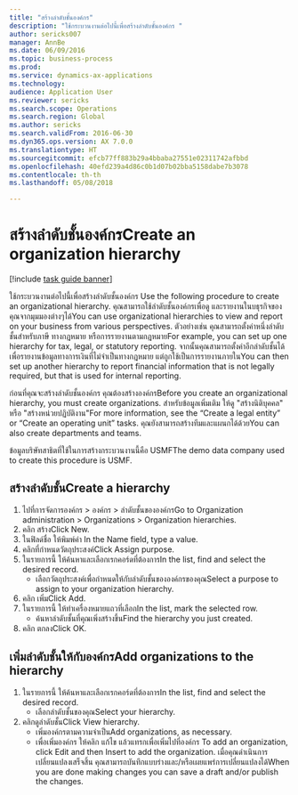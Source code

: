 ```yaml
--- 
title: "สร้างลำดับชั้นองค์กร"
description: "ใช้กระบวนงานต่อไปนี้เพื่อสร้างลำดับชั้นองค์กร "
author: sericks007
manager: AnnBe
ms.date: 06/09/2016
ms.topic: business-process
ms.prod: 
ms.service: dynamics-ax-applications
ms.technology: 
audience: Application User
ms.reviewer: sericks
ms.search.scope: Operations
ms.search.region: Global
ms.author: sericks
ms.search.validFrom: 2016-06-30
ms.dyn365.ops.version: AX 7.0.0
ms.translationtype: HT
ms.sourcegitcommit: efcb77ff883b29a4bbaba27551e02311742afbbd
ms.openlocfilehash: 40efd239a4d86c0b1d07b02bba5158dabe7b3078
ms.contentlocale: th-th
ms.lasthandoff: 05/08/2018

---
```

# <a name="create-an-organization-hierarchy"></a><span data-ttu-id="105fd-103">สร้างลำดับชั้นองค์กร</span><span class="sxs-lookup"><span data-stu-id="105fd-103">Create an organization hierarchy</span></span>

[!include [task guide banner](../../includes/task-guide-banner.md)]

<span data-ttu-id="105fd-104">ใช้กระบวนงานต่อไปนี้เพื่อสร้างลำดับชั้นองค์กร </span><span class="sxs-lookup"><span data-stu-id="105fd-104">Use the following procedure to create an organizational hierarchy.</span></span> <span data-ttu-id="105fd-105">คุณสามารถใช้ลำดับชั้นองค์กรเพื่อดู และรายงานในบธุรกิจของคุณจากมุมมองต่างๆได้</span><span class="sxs-lookup"><span data-stu-id="105fd-105">You can use organizational hierarchies to view and report on your business from various perspectives.</span></span> <span data-ttu-id="105fd-106">ตัวอย่างเช่น คุณสามารถตั้งค่าหนึ่งลำดับชั้นสำหรับภาษี ทางกฎหมาย หรือการรายงานตามกฎหมาย</span><span class="sxs-lookup"><span data-stu-id="105fd-106">For example, you can set up one hierarchy for tax, legal, or statutory reporting.</span></span> <span data-ttu-id="105fd-107">จากนั้นคุณสามารถตั้งค่าอีกลำดับชั้นได้เพื่อรายงานข้อมูลทางการเงินที่ไม่จำเป็นทางกฎหมาย แต่ถูกใช้เป็นการรายงานภายใน</span><span class="sxs-lookup"><span data-stu-id="105fd-107">You can then set up another hierarchy to report financial information that is not legally required, but that is used for internal reporting.</span></span> 



<span data-ttu-id="105fd-108">ก่อนที่คุณจะสร้างลำดับชั้นองค์กร คุณต้องสร้างองค์กร</span><span class="sxs-lookup"><span data-stu-id="105fd-108">Before you create an organizational hierarchy, you must create organizations.</span></span> <span data-ttu-id="105fd-109">สำหรับข้อมูลเพิ่มเติม ให้ดู "สร้างนิติบุคคล" หรือ "สร้างหน่วยปฏิบัติงาน"</span><span class="sxs-lookup"><span data-stu-id="105fd-109">For more information, see the “Create a legal entity” or “Create an operating unit” tasks.</span></span> <span data-ttu-id="105fd-110">คุณยังสามารถสร้างทีมและแผนกได้ด้วย</span><span class="sxs-lookup"><span data-stu-id="105fd-110">You can also create departments and teams.</span></span> 



<span data-ttu-id="105fd-111">ข้อมูลบริษัทสาธิตที่ใช้ในการสร้างกระบวนงานนี้คือ USMF</span><span class="sxs-lookup"><span data-stu-id="105fd-111">The demo data company used to create this procedure is USMF.</span></span>


## <a name="create-a-hierarchy"></a><span data-ttu-id="105fd-112">สร้างลำดับชั้น</span><span class="sxs-lookup"><span data-stu-id="105fd-112">Create a hierarchy</span></span>
1. <span data-ttu-id="105fd-113">ไปที่การจัดการองค์กร > องค์กร > ลำดับชั้นขององค์กร</span><span class="sxs-lookup"><span data-stu-id="105fd-113">Go to Organization administration > Organizations > Organization hierarchies.</span></span>
2. <span data-ttu-id="105fd-114">คลิก สร้าง</span><span class="sxs-lookup"><span data-stu-id="105fd-114">Click New.</span></span>
3. <span data-ttu-id="105fd-115">ในฟิลด์ชื่อ ให้พิมพ์ค่า </span><span class="sxs-lookup"><span data-stu-id="105fd-115">In the Name field, type a value.</span></span>
4. <span data-ttu-id="105fd-116">คลิกที่กำหนดวัตถุประสงค์</span><span class="sxs-lookup"><span data-stu-id="105fd-116">Click Assign purpose.</span></span>
5. <span data-ttu-id="105fd-117">ในรายการนี้ ให้ค้นหาและเลือกเรกคอร์ดที่ต้องการ</span><span class="sxs-lookup"><span data-stu-id="105fd-117">In the list, find and select the desired record.</span></span>
    * <span data-ttu-id="105fd-118">เลือกวัตถุประสงค์เพื่อกำหนดให้กับลำดับชั้นขององค์กรของคุณ</span><span class="sxs-lookup"><span data-stu-id="105fd-118">Select a purpose to assign to your organization hierarchy.</span></span>  
6. <span data-ttu-id="105fd-119">คลิก เพิ่ม</span><span class="sxs-lookup"><span data-stu-id="105fd-119">Click Add.</span></span>
7. <span data-ttu-id="105fd-120">ในรายการนี้ ให้ทำเครื่องหมายแถวที่เลือก</span><span class="sxs-lookup"><span data-stu-id="105fd-120">In the list, mark the selected row.</span></span>
    * <span data-ttu-id="105fd-121">ค้นหาลำดับชั้นที่คุณเพิ่งสร้างขึ้น</span><span class="sxs-lookup"><span data-stu-id="105fd-121">Find the hierarchy you just created.</span></span>  
8. <span data-ttu-id="105fd-122">คลิก ตกลง</span><span class="sxs-lookup"><span data-stu-id="105fd-122">Click OK.</span></span>

## <a name="add-organizations-to-the-hierarchy"></a><span data-ttu-id="105fd-123">เพิ่มลำดับชั้นให้กับองค์กร</span><span class="sxs-lookup"><span data-stu-id="105fd-123">Add organizations to the hierarchy</span></span>
1. <span data-ttu-id="105fd-124">ในรายการนี้ ให้ค้นหาและเลือกเรกคอร์ดที่ต้องการ</span><span class="sxs-lookup"><span data-stu-id="105fd-124">In the list, find and select the desired record.</span></span>
    * <span data-ttu-id="105fd-125">เลือกลำดับชั้นของคุณ</span><span class="sxs-lookup"><span data-stu-id="105fd-125">Select your hierarchy.</span></span>  
2. <span data-ttu-id="105fd-126">คลิกดูลำดับชั้น</span><span class="sxs-lookup"><span data-stu-id="105fd-126">Click View hierarchy.</span></span>
    * <span data-ttu-id="105fd-127">เพิ่มองค์กรตามความจำเป็น</span><span class="sxs-lookup"><span data-stu-id="105fd-127">Add organizations, as necessary.</span></span>  
    * <span data-ttu-id="105fd-128">เพื่อเพิ่มองค์กร ให้คลิก แก้ไข แล้วแทรกเพื่อเพิ่มไปที่องค์กร </span><span class="sxs-lookup"><span data-stu-id="105fd-128">To add an organization, click Edit and then Insert to add the organization.</span></span>     <span data-ttu-id="105fd-129">เมื่อคุณดำเนินการเปลี่ยนแปลงเสร็จสิ้น คุณสามารถบันทึกแบบร่างและ/หรือเผยแพร่การเปลี่ยนแปลงได้</span><span class="sxs-lookup"><span data-stu-id="105fd-129">When you are done making changes you can save a draft and/or publish the changes.</span></span>  


